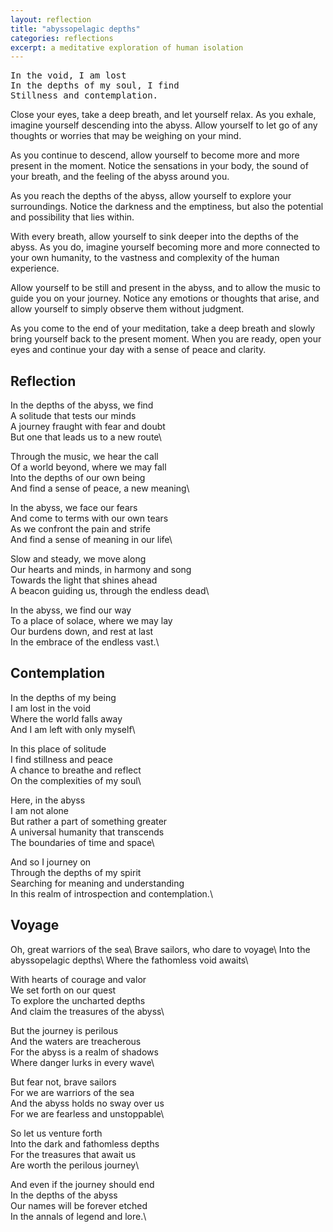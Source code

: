```yaml
---
layout: reflection
title: "abyssopelagic depths"
categories: reflections
excerpt: a meditative exploration of human isolation
---
```


<pre>
In the void, I am lost
In the depths of my soul, I find
Stillness and contemplation.
</pre>

Close your eyes, take a deep breath, and let yourself relax. As you exhale, imagine yourself descending into the abyss. Allow yourself to let go of any thoughts or worries that may be weighing on your mind.

As you continue to descend, allow yourself to become more and more present in the moment. Notice the sensations in your body, the sound of your breath, and the feeling of the abyss around you.

As you reach the depths of the abyss, allow yourself to explore your surroundings. Notice the darkness and the emptiness, but also the potential and possibility that lies within.

With every breath, allow yourself to sink deeper into the depths of the abyss. As you do, imagine yourself becoming more and more connected to your own humanity, to the vastness and complexity of the human experience.

Allow yourself to be still and present in the abyss, and to allow the music to guide you on your journey. Notice any emotions or thoughts that arise, and allow yourself to simply observe them without judgment.

As you come to the end of your meditation, take a deep breath and slowly bring yourself back to the present moment. When you are ready, open your eyes and continue your day with a sense of peace and clarity.


<h2>Reflection</h2>

In the depths of the abyss, we find \
A solitude that tests our minds\
A journey fraught with fear and doubt\
But one that leads us to a new route\

Through the music, we hear the call\
Of a world beyond, where we may fall\
Into the depths of our own being\
And find a sense of peace, a new meaning\

In the abyss, we face our fears\
And come to terms with our own tears\
As we confront the pain and strife\
And find a sense of meaning in our life\

Slow and steady, we move along\
Our hearts and minds, in harmony and song\
Towards the light that shines ahead\
A beacon guiding us, through the endless dead\

In the abyss, we find our way\
To a place of solace, where we may lay\
Our burdens down, and rest at last\
In the embrace of the endless vast.\

<h2>Contemplation</h2>


In the depths of my being\
I am lost in the void\
Where the world falls away\
And I am left with only myself\

In this place of solitude\
I find stillness and peace\
A chance to breathe and reflect\
On the complexities of my soul\

Here, in the abyss\
I am not alone\
But rather a part of something greater\
A universal humanity that transcends\
The boundaries of time and space\

And so I journey on\
Through the depths of my spirit\
Searching for meaning and understanding\
In this realm of introspection and contemplation.\

<h2>Voyage</h2>
Oh, great warriors of the sea\
Brave sailors, who dare to voyage\
Into the abyssopelagic depths\
Where the fathomless void awaits\

With hearts of courage and valor\
We set forth on our quest\
To explore the uncharted depths\
And claim the treasures of the abyss\

But the journey is perilous\
And the waters are treacherous\
For the abyss is a realm of shadows\
Where danger lurks in every wave\

But fear not, brave sailors\
For we are warriors of the sea\
And the abyss holds no sway over us\
For we are fearless and unstoppable\

So let us venture forth\
Into the dark and fathomless depths\
For the treasures that await us\
Are worth the perilous journey\

And even if the journey should end\
In the depths of the abyss\
Our names will be forever etched\
In the annals of legend and lore.\




